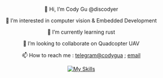 <div align="center">

👋 Hi, I’m Cody Gu @discodyer 
  
👀 I’m interested in computer vision & Embedded Development
  
🌱 I’m currently learning rust
  
💞️ I’m looking to collaborate on Quadcopter UAV
  
📫 How to reach me : [telegram@codygua](https://t.me/codygua) ; [email](cody23333@gmail.com)

[![My Skills](https://skillicons.dev/icons?i=ae,arduino,au,aws,bash,autocad,blender,c,cpp,cloudflare,cmake,bots,gatsby,git,github,gitlab,linux,md,matlab,nginx,nodejs,ps,powershell,pr,py,qt,raspberrypi,react,ros,unity,vercel,vim,vscode,wordpress,workers)](https://skillicons.dev)

